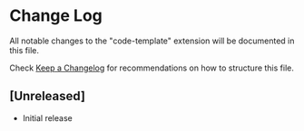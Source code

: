 # Change Log

All notable changes to the "code-template" extension will be documented in this file.

Check [Keep a Changelog](http://keepachangelog.com/) for recommendations on how to structure this file.

## [Unreleased]

- Initial release